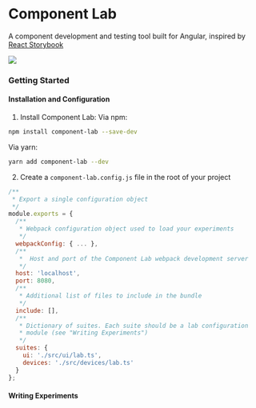 # Component Lab 
A component development and testing tool built for Angular, inspired
by [React Storybook](https://getstorybook.io/)

![](http://i.imgur.com/Lcv41dc.png)


### Getting Started

#### Installation and Configuration
1. Install Component Lab:
  Via npm:
  ```bash
  npm install component-lab --save-dev
  ```

  Via yarn:
  ```bash
  yarn add component-lab --dev
  ```

2. Create a `component-lab.config.js` file in the root of your project

  ```js
  /**
   * Export a single configuration object
   */
  module.exports = {
    /**
     * Webpack configuration object used to load your experiments
     */
    webpackConfig: { ... },
    /**
     *  Host and port of the Component Lab webpack development server
     */
    host: 'localhost',
    port: 8080,
    /**
     * Additional list of files to include in the bundle
     */
    include: [],
    /**
     * Dictionary of suites. Each suite should be a lab configuration 
     * module (see "Writing Experiments") 
     */
    suites: {
      ui: './src/ui/lab.ts',
      devices: './src/devices/lab.ts'
    }
  };
  ```


#### Writing Experiments

